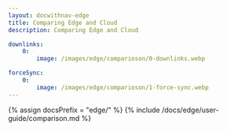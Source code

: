 ```yaml
---
layout: docwithnav-edge
title: Comparing Edge and Cloud
description: Comparing Edge and Cloud

downlinks:
    0:
        image: /images/edge/comparioson/0-downlinks.webp

forceSync:
    0:
        image: /images/edge/comparioson/1-force-sync.webp
---
```


{% assign docsPrefix = "edge/" %}
{% include /docs/edge/user-guide/comparison.md %}
